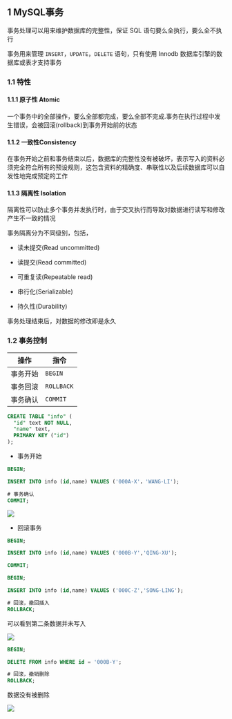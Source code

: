 <!--
 * @Description: 
 * @Version: 1.0
 * @Author: DaLao
 * @Email: dalao_li@163.com
 * @Date: 2021-01-16 17:59:35
 * @LastEditors: dalao
 * @LastEditTime: 2022-04-03 19:47:56
-->

## 1 MySQL事务


事务处理可以用来维护数据库的完整性，保证 SQL 语句要么全执行，要么全不执行

事务用来管理 `INSERT`，`UPDATE`，`DELETE` 语句，只有使用 Innodb 数据库引擎的数据库或表才支持事务


### 1.1 特性


#### 1.1.1 原子性 Atomic

一个事务中的全部操作，要么全部都完成，要么全部不完成.事务在执行过程中发生错误，会被回滚(rollback)到事务开始前的状态


#### 1.1.2 一致性Consistency

在事务开始之前和事务结束以后，数据库的完整性没有被破坏，表示写入的资料必须完全符合所有的预设规则，这包含资料的精确度、串联性以及后续数据库可以自发性地完成预定的工作

#### 1.1.3 隔离性 Isolation

隔离性可以防止多个事务并发执行时，由于交叉执行而导致对数据进行读写和修改产生不一致的情况

事务隔离分为不同级别，包括，

- 读未提交(Read uncommitted)
  
- 读提交(Read committed)
  
- 可重复读(Repeatable read)
  
- 串行化(Serializable)

- 持久性(Durability)

事务处理结束后，对数据的修改即是永久



### 1.2 事务控制

| 操作     | 指令       |
| -------- | ---------- |
| 事务开始 | `BEGIN`    |
| 事务回滚 | `ROLLBACK` |
| 事务确认 | `COMMIT`   |

```sql
CREATE TABLE "info" (
  "id" text NOT NULL,
  "name" text,
  PRIMARY KEY ("id")
);
```

- 事务开始

```sql
BEGIN;

INSERT INTO info (id,name) VALUES ('000A-X'，'WANG-LI');

# 事务确认
COMMIT;
```

![](https://cdn.hurra.ltd/img/20200712233125.png)


- 回滚事务

```sql
BEGIN;

INSERT INTO info (id,name) VALUES ('000B-Y','QING-XU');

COMMIT;

BEGIN;

INSERT INTO info (id,name) VALUES ('000C-Z','SONG-LING');

# 回滚，撤回插入
ROLLBACK;
```

可以看到第二条数据并未写入

![](https://cdn.hurra.ltd/img/20200712235320.png)

```sql
BEGIN;

DELETE FROM info WHERE id = '000B-Y';

# 回滚，撤销删除
ROLLBACK;
```

数据没有被删除

![](https://cdn.hurra.ltd/img/20200713000345.png)

